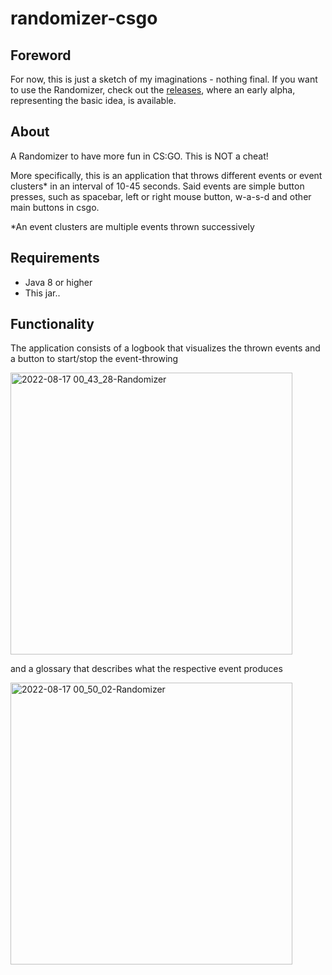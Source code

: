 # randomizer-csgo
## Foreword
For now, this is just a sketch of my imaginations - nothing final. If you want to use the Randomizer, check out the [releases](https://github.com/Luziferium/randomizer-csgo/releases), where an early alpha, representing the basic idea, is available.

## About
A Randomizer to have more fun in CS:GO. This is NOT a cheat!

More specifically, this is an application that throws different events or event clusters* in an interval of 10-45 seconds.
Said events are simple button presses, such as spacebar, left or right mouse button, w-a-s-d and other main buttons in csgo.

*An event clusters are multiple events thrown successively

## Requirements

- Java 8 or higher
- This jar..

## Functionality

The application consists of a logbook that visualizes the thrown events and a button to start/stop the event-throwing

<img width="451" alt="2022-08-17 00_43_28-Randomizer" src="https://user-images.githubusercontent.com/50031457/184998927-fed07605-5aa0-4f83-8edf-7d3676d8b22d.png">

and a glossary that describes what the respective event produces

<img width="451" alt="2022-08-17 00_50_02-Randomizer" src="https://user-images.githubusercontent.com/50031457/184999009-93dad35b-ebfe-4e26-8cfd-9c11568c5ce6.png">
